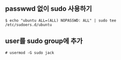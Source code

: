 ## passwwd 없이 sudo 사용하기
```
$ echo "ubuntu ALL=(ALL) NOPASSWD: ALL" | sudo tee /etc/sudoers.d/ubuntu
```

## user를 sudo group에 추가
```
# usermod -G sudo jack
```

